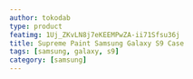 ```yaml
---
author: tokodab
type: product
featimg: 1Uj_ZKvLN8j7eKEEMPwZA-ii71Sfsu36j
title: Supreme Paint Samsung Galaxy S9 Case
tags: [samsung, galaxy, s9]
category: [samsung]
---
```

